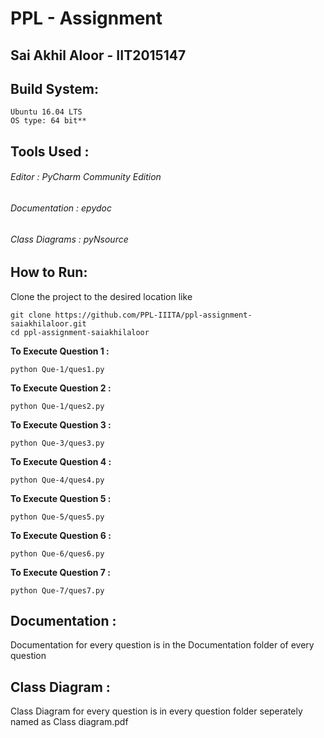 # PPL - Assignment
## Sai Akhil Aloor - IIT2015147

## Build System:
```
Ubuntu 16.04 LTS 
OS type: 64 bit**
```

## Tools Used :

###### Editor : PyCharm Community Edition
###### Documentation : epydoc
###### Class Diagrams : pyNsource

## How to Run:

Clone the project to the desired location like 
  ```
  git clone https://github.com/PPL-IIITA/ppl-assignment-saiakhilaloor.git
  cd ppl-assignment-saiakhilaloor
  ```

**To Execute Question 1 :** 
```
python Que-1/ques1.py
```

**To Execute Question 2 :**
```
python Que-1/ques2.py
```
**To Execute Question 3 :**
```
python Que-3/ques3.py
```
**To Execute Question 4 :**
```
python Que-4/ques4.py
```
**To Execute Question 5 :**
```
python Que-5/ques5.py
```
**To Execute Question 6 :**
```
python Que-6/ques6.py
```
**To Execute Question 7 :**
```
python Que-7/ques7.py
```

## Documentation :

Documentation for every question is in the Documentation folder of every question

## Class Diagram :

Class Diagram for every question is in every question folder seperately named as Class diagram.pdf



